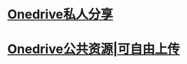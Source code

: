 # [Onedrive私人分享](https://baib233-my.sharepoint.com/:f:/g/personal/youzhi_baib233_onmicrosoft_com/Egq_ClkdLEBPkKhLQweeRNYBSczejGrTR1Wzh3rRAs14LA?e=TCc1lO)
# [Onedrive公共资源|可自由上传](https://baib233-my.sharepoint.com/:f:/g/personal/youzhi_baib233_onmicrosoft_com/EpRTB23e2IJPltTT_hCX5xoBohD1BZiHwzTwyeeuAL4Awg?e=c3Z7f5)